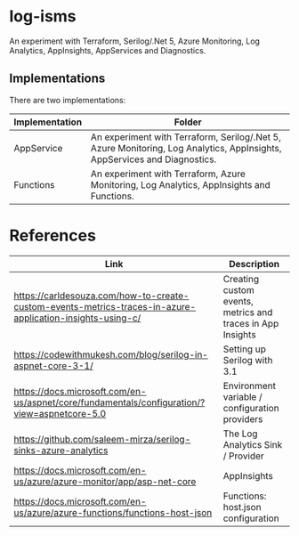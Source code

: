# log-isms
An experiment with Terraform, Serilog/.Net 5, Azure Monitoring, Log Analytics, AppInsights, AppServices and Diagnostics. 

## Implementations
There are two implementations:

| Implementation | Folder |
| -------------- | ------ |
| AppService     | An experiment with Terraform, Serilog/.Net 5, Azure Monitoring, Log Analytics, AppInsights, AppServices and Diagnostics. |
| Functions      | An experiment with Terraform, Azure Monitoring, Log Analytics, AppInsights and Functions. |

# References
| Link | Description | 
| ---- | ----------- | 
| https://carldesouza.com/how-to-create-custom-events-metrics-traces-in-azure-application-insights-using-c/ | Creating custom events, metrics and traces in App Insights |
| https://codewithmukesh.com/blog/serilog-in-aspnet-core-3-1/ | Setting up Serilog with 3.1 |
| https://docs.microsoft.com/en-us/aspnet/core/fundamentals/configuration/?view=aspnetcore-5.0 |Environment variable / configuration providers | 
| https://github.com/saleem-mirza/serilog-sinks-azure-analytics | The Log Analytics Sink / Provider |
| https://docs.microsoft.com/en-us/azure/azure-monitor/app/asp-net-core | AppInsights | 
| https://docs.microsoft.com/en-us/azure/azure-functions/functions-host-json | Functions: host.json configuration | 
